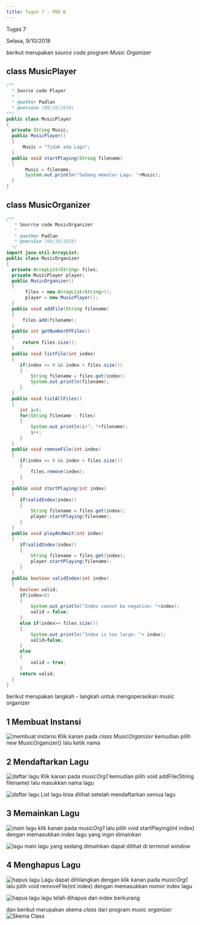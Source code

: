 ```yaml
---
title: Tugas 7 - PBO B
---
```


Tugas 7

Selasa, 9/10/2018

berikut merupakan *source code* program *Music Organizer*

## class MusicPlayer

```java
/**   
  * Source code Player  
  *   
  * @author Padlan  
  * @version (08/10/2018)
**/    
public class MusicPlayer   
{   
  private String Music;   
  public MusicPlayer()  
  {
      Music = "Tidak ada Lagu";
  }   
  public void startPlaying(String filename)   
  {   
       Music = filename;   
       System.out.println("Sedang memutar Lagu: "+Music);   
  }   
}  
```

## class MusicOrganizer

```java
/**   
   * Sourrce code MusicOrganizer  
   *   
   * @author Padlan  
   * @version (08/10/2018)
  */   
import java.util.ArrayList;  
public class MusicOrganizer   
{    
  private ArrayList<String> files;   
  private MusicPlayer player;   
  public MusicOrganizer()   
  {   
       files = new ArrayList<String>();   
       player = new MusicPlayer();   
  }   
  public void addFile(String filename)   
  {
      files.add(filename);
  }   
  public int getNumberOfFiles()   
  {
      return files.size();
  }   
  public void listFile(int index)   
  {   
     if(index >= 0 && index < files.size())   
     {   
         String filename = files.get(index);   
         System.out.println(filename);   
     }   
  }   
  public void listAllFiles()   
  {   
     int i=0;   
     for(String filename : files)  
     {   
         System.out.println(i+": "+filename);   
         i++;   
     }   
  }   
  public void removeFile(int index)   
  {   
     if(index >= 0 && index < files.size())   
     {
         files.remove(index);
     }   
  }   
  public void startPlaying(int index)   
  {   
     if(validIndex(index))  
     {   
         String filename = files.get(index);   
         player.startPlaying(filename);   
     }   
  }   
  public void playAndWait(int index)   
  {   
     if(validIndex(index))  
     {   
         String filename = files.get(index);   
         player.startPlaying(filename);   
     }   
  }   
  public boolean validIndex(int index)   
  {   
     boolean valid;   
     if(index<0)  
     {   
         System.out.println("Index cannot be negative: "+index);   
         valid = false;   
     }   
     else if(index>= files.size())  
     {   
         System.out.println("Index is too large: "+ index);   
         valid=false;   
     }   
     else  
     {
         valid = true;
     }   
     return valid;   
  }   
}  
```

berikut merupakan langkah - langkah untuk mengoperasikan music organizer

## 1 Membuat Instansi
![membuat instansi](img\tugas7-1.jpg "Tugas PBO")
Klik kanan pada *class MusicOrganizer* kemudian pilih new MusicOrganizer() lalu ketik nama

## 2 Mendaftarkan Lagu
![daftar lagu](img\tugas7-2.jpg "Tugas PBO")
Klik kanan pada *musicOrg1* kemudian pilih void addFile(String filename) lalu masukkan nama lagu

![daftar lagu](img\tugas7-3.jpg "Tugas PBO")
List lagu bisa dilihat setelah mendaftarkan semua lagu

## 3 Memainkan Lagu
![main lagu](img\tugas7-4.jpg "Tugas PBO")
klik kanan pada *musicOrg1* lalu pilih void startPlaying(int index) dengan memasukkan index lagu yang ingin dimainkan

![lagu main](img\tugas7-5.jpg "Tugas PBO")
lagu yang sedang dimainkan dapat dilihat di *terminal window*

## 4 Menghapus Lagu
![hapus lagu](img\tugas7-6.jpg "Tugas PBO")
Lagu dapat dihilangkan dengan klik kanan pada *musicOrg1* lalu pilih void removeFile(int index) dengan memasukkan nomor index lagu

![hapus lagu](img\tugas7-7.jpg "Tugas PBO")
lagu telah dihapus dan index berkurang

dan berikut merupakan skema *class* dari program *music organizer*
![Skema Class](img\tugas7.jpg "Skema Class")
